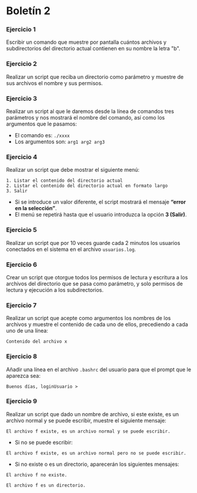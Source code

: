 # Boletín 2

### Ejercicio 1

Escribir un comando que muestre por pantalla cuántos archivos y subdirectorios del directorio actual contienen en su nombre la letra "b".

### Ejercicio 2

Realizar un script que reciba un directorio como parámetro y muestre de sus archivos el nombre y sus permisos.

### Ejercicio 3

Realizar un script al que le daremos desde la línea de comandos tres parámetros y nos mostrará el nombre del comando, así como los argumentos que le pasamos:

- El comando es: `./xxxx`
- Los argumentos son: `arg1 arg2 arg3`

### Ejercicio 4

Realizar un script que debe mostrar el siguiente menú:

```
1. Listar el contenido del directorio actual
2. Listar el contenido del directorio actual en formato largo
3. Salir
```

- Si se introduce un valor diferente, el script mostrará el mensaje **“error en la selección”**.
- El menú se repetirá hasta que el usuario introduzca la opción **3 (Salir)**.

### Ejercicio 5

Realizar un script que por 10 veces guarde cada 2 minutos los usuarios conectados en el sistema en el archivo `usuarios.log`.

### Ejercicio 6

Crear un script que otorgue todos los permisos de lectura y escritura a los archivos del directorio que se pasa como parámetro, y solo permisos de lectura y ejecución a los subdirectorios.

### Ejercicio 7

Realizar un script que acepte como argumentos los nombres de los archivos y muestre el contenido de cada uno de ellos, precediendo a cada uno de una línea:

```
Contenido del archivo x
```

### Ejercicio 8

Añadir una línea en el archivo `.bashrc` del usuario para que el prompt que le aparezca sea:

```
Buenos días, loginUsuario >
```

### Ejercicio 9

Realizar un script que dado un nombre de archivo, si este existe, es un archivo normal y se puede escribir, muestre el siguiente mensaje:

```
El archivo f existe, es un archivo normal y se puede escribir.
```

- Si no se puede escribir:

```
El archivo f existe, es un archivo normal pero no se puede escribir.
```

- Si no existe o es un directorio, aparecerán los siguientes mensajes:

```
El archivo f no existe.
```

```
El archivo f es un directorio.
```
